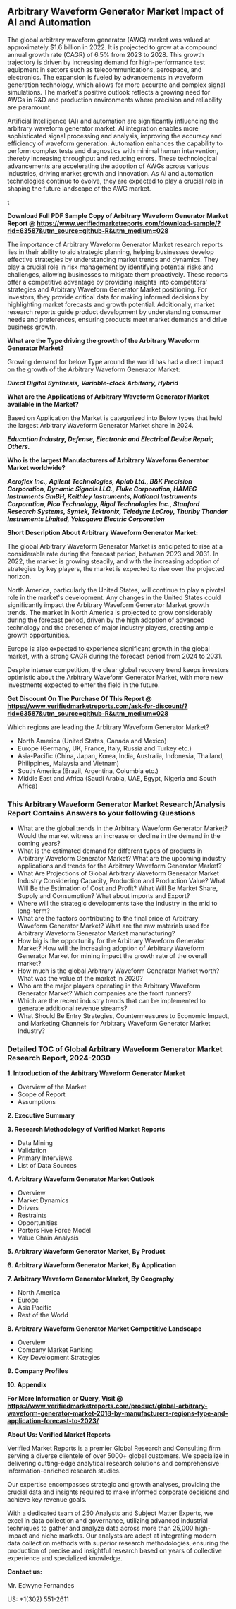 <h2>Arbitrary Waveform Generator Market Impact of AI and Automation</h2><p>The global arbitrary waveform generator (AWG) market was valued at approximately $1.6 billion in 2022. It is projected to grow at a compound annual growth rate (CAGR) of 6.5% from 2023 to 2028. This growth trajectory is driven by increasing demand for high-performance test equipment in sectors such as telecommunications, aerospace, and electronics. The expansion is fueled by advancements in waveform generation technology, which allows for more accurate and complex signal simulations. The market's positive outlook reflects a growing need for AWGs in R&D and production environments where precision and reliability are paramount.</p><p>Artificial Intelligence (AI) and automation are significantly influencing the arbitrary waveform generator market. AI integration enables more sophisticated signal processing and analysis, improving the accuracy and efficiency of waveform generation. Automation enhances the capability to perform complex tests and diagnostics with minimal human intervention, thereby increasing throughput and reducing errors. These technological advancements are accelerating the adoption of AWGs across various industries, driving market growth and innovation. As AI and automation technologies continue to evolve, they are expected to play a crucial role in shaping the future landscape of the AWG market.</p>t</p><p id="" class=""><strong>Download Full PDF Sample Copy of Arbitrary Waveform Generator Market Report @ <a href="https://www.verifiedmarketreports.com/download-sample/?rid=63587&utm_source=github-R&utm_medium=028" target="_blank">https://www.verifiedmarketreports.com/download-sample/?rid=63587&utm_source=github-R&utm_medium=028</a></strong></p><p>The importance of&nbsp;Arbitrary Waveform Generator Market research reports lies in their ability to aid strategic planning, helping businesses develop effective strategies by understanding market trends and dynamics. They play a crucial role in risk management by identifying potential risks and challenges, allowing businesses to mitigate them proactively. These reports offer a competitive advantage by providing insights into competitors' strategies and Arbitrary Waveform Generator Market positioning. For investors, they provide critical data for making informed decisions by highlighting market forecasts and growth potential. Additionally, market research reports guide product development by understanding consumer needs and preferences, ensuring products meet market demands and drive business growth.</p><p><strong>What are the&nbsp;Type driving the growth of the Arbitrary Waveform Generator Market?</strong></p><p id="" class="">Growing demand for below Type around the world has had a direct impact on the growth of the Arbitrary Waveform Generator Market:</p><em><strong>Direct Digital Synthesis, Variable-clock Arbitrary, Hybrid</strong></em></p><strong>What are the&nbsp;Applications&nbsp;of Arbitrary Waveform Generator Market available in the Market?</strong></p><p id="" class="">Based on Application the Market is categorized into Below types that held the largest Arbitrary Waveform Generator Market share In 2024.</p><em><strong>Education Industry, Defense, Electronic and Electrical Device Repair, Others.</strong></em></p><strong>Who is the largest Manufacturers of Arbitrary Waveform Generator Market worldwide?</strong></p><p><em><strong>Aeroflex Inc., Agilent Technologies, Aplab Ltd., B&K Precision Corporation, Dynamic Signals LLC., Fluke Corporation, HAMEG Instruments GmBH, Keithley Instruments, National Instruments Corporation, Pico Technology, Rigol Technologies Inc., Stanford Research Systems, Syntek, Tektronix, Teledyne LeCroy, Thurlby Thandar Instruments Limited, Yokogawa Electric Corporation</strong></em></p><p id="" class=""><strong>Short Description About Arbitrary Waveform Generator Market:</strong></p><p>The global Arbitrary Waveform Generator Market is anticipated to rise at a considerable rate during the forecast period, between 2023 and 2031. In 2022, the market is growing steadily, and with the increasing adoption of strategies by key players, the market is expected to rise over the projected horizon.</p><p>North America, particularly the United States, will continue to play a pivotal role in the market's development. Any changes in the United States could significantly impact the Arbitrary Waveform Generator Market growth trends. The market in North America is projected to grow considerably during the forecast period, driven by the high adoption of advanced technology and the presence of major industry players, creating ample growth opportunities.</p><p>Europe is also expected to experience significant growth in the global market, with a strong CAGR during the forecast period from 2024 to 2031.</p><p>Despite intense competition, the clear global recovery trend keeps investors optimistic about the Arbitrary Waveform Generator Market, with more new investments expected to enter the field in the future.</p><p id="" class=""><strong>Get Discount On The Purchase Of This Report @ <a href="https://www.verifiedmarketreports.com/ask-for-discount/?rid=63587&utm_source=github-R&utm_medium=028" target="_blank">https://www.verifiedmarketreports.com/ask-for-discount/?rid=63587&utm_source=github-R&utm_medium=028</a></strong></p>Which regions are leading the Arbitrary Waveform Generator Market?</p><ul><li>North America (United States, Canada and Mexico)</li><li>Europe (Germany, UK, France, Italy, Russia and Turkey etc.)</li><li>Asia-Pacific (China, Japan, Korea, India, Australia, Indonesia, Thailand, Philippines, Malaysia and Vietnam)</li><li>South America (Brazil, Argentina, Columbia etc.)</li><li>Middle East and Africa (Saudi Arabia, UAE, Egypt, Nigeria and South Africa)</li></ul><h3 id="" class="">This Arbitrary Waveform Generator Market Research/Analysis Report Contains Answers to your following Questions</h3><ul><li>What are the global trends in the Arbitrary Waveform Generator Market? Would the market witness an increase or decline in the demand in the coming years?</li><li>What is the estimated demand for different types of products in Arbitrary Waveform Generator Market? What are the upcoming industry applications and trends for the Arbitrary Waveform Generator Market?</li><li>What Are Projections of Global Arbitrary Waveform Generator Market Industry Considering Capacity, Production and Production Value? What Will Be the Estimation of Cost and Profit? What Will Be Market Share, Supply and Consumption? What about imports and Export?</li><li>Where will the strategic developments take the industry in the mid to long-term?</li><li>What are the factors contributing to the final price of Arbitrary Waveform Generator Market? What are the raw materials used for Arbitrary Waveform Generator Market manufacturing?</li><li>How big is the opportunity for the Arbitrary Waveform Generator Market? How will the increasing adoption of Arbitrary Waveform Generator Market for mining impact the growth rate of the overall market?</li><li>How much is the global Arbitrary Waveform Generator Market worth? What was the value of the market In 2020?</li><li>Who are the major players operating in the Arbitrary Waveform Generator Market? Which companies are the front runners?</li><li>Which are the recent industry trends that can be implemented to generate additional revenue streams?</li><li>What Should Be Entry Strategies, Countermeasures to Economic Impact, and Marketing Channels for Arbitrary Waveform Generator Market Industry?</li></ul><h3 id="" class="">Detailed TOC of Global Arbitrary Waveform Generator Market Research Report, 2024-2030</h3><p id="" class=""><strong>1. Introduction of the Arbitrary Waveform Generator Market</strong></p><ul><li>Overview of the Market</li><li>Scope of Report</li><li>Assumptions</li></ul><p id="" class=""><strong>2. Executive Summary</strong></p><p id="" class=""><strong>3. Research Methodology of Verified Market Reports</strong></p><ul><li>Data Mining</li><li>Validation</li><li>Primary Interviews</li><li>List of Data Sources</li></ul><p id="" class=""><strong>4. Arbitrary Waveform Generator Market Outlook</strong></p><ul><li>Overview</li><li>Market Dynamics</li><li>Drivers</li><li>Restraints</li><li>Opportunities</li><li>Porters Five Force Model</li><li>Value Chain Analysis</li></ul><p id="" class=""><strong>5. Arbitrary Waveform Generator Market, By Product</strong></p><p id="" class=""><strong>6. Arbitrary Waveform Generator Market, By Application</strong></p><p id="" class=""><strong>7. Arbitrary Waveform Generator Market, By Geography</strong></p><ul><li>North America</li><li>Europe</li><li>Asia Pacific</li><li>Rest of the World</li></ul><p id="" class=""><strong>8. Arbitrary Waveform Generator Market Competitive Landscape</strong></p><ul><li>Overview</li><li>Company Market Ranking</li><li>Key Development Strategies</li></ul><p id="" class=""><strong>9. Company Profiles</strong></p><p id="" class=""><strong>10. Appendix</strong></p><p id="" class=""><strong>For More Information or Query, Visit @ <a href="https://www.verifiedmarketreports.com/product/global-arbitrary-waveform-generator-market-2018-by-manufacturers-regions-type-and-application-forecast-to-2023/" target="_blank">https://www.verifiedmarketreports.com/product/global-arbitrary-waveform-generator-market-2018-by-manufacturers-regions-type-and-application-forecast-to-2023/</a></strong></p><p id="" class=""><strong>About Us: Verified Market Reports</strong></p><p id="" class="">Verified Market Reports is a premier Global Research and Consulting firm serving a diverse clientele of over 5000+ global customers. We specialize in delivering cutting-edge analytical research solutions and comprehensive information-enriched research studies.</p><p id="" class="">Our expertise encompasses strategic and growth analyses, providing the crucial data and insights required to make informed corporate decisions and achieve key revenue goals.</p><p id="" class="">With a dedicated team of 250 Analysts and Subject Matter Experts, we excel in data collection and governance, utilizing advanced industrial techniques to gather and analyze data across more than 25,000 high-impact and niche markets. Our analysts are adept at integrating modern data collection methods with superior research methodologies, ensuring the production of precise and insightful research based on years of collective experience and specialized knowledge.</p><p id="" class=""><strong>Contact us:</strong></p><p id="" class="">Mr. Edwyne Fernandes</p><p id="" class="">US: +1(302) 551-2611</p>